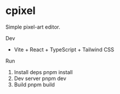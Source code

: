 # cpixel

Simple pixel-art editor.

Dev
- Vite + React + TypeScript + Tailwind CSS

Run
1. Install deps
   pnpm install
2. Dev server
   pnpm dev
3. Build
   pnpm build

